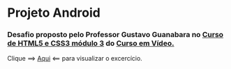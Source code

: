 # Projeto Android

### Desafio proposto pelo Professor Gustavo Guanabara no <a href="https://www.cursoemvideo.com/curso/curso-html5-e-css3-modulo-3-de-5-40-horas/">Curso de HTML5 e CSS3 módulo 3</a> do <a href="https://www.cursoemvideo.com/">Curso em Vídeo.</a>


Clique ==> <a href="https://eudeda.github.io/projetoAndroid/">Aqui</a> <== para visualizar o excercício.